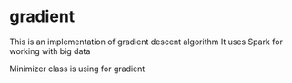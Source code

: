 # gradient
This is an implementation of gradient descent algorithm
It uses Spark for working with big data

Minimizer class is using for gradient
